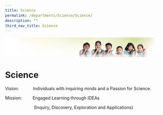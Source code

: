```yaml
---
title: Science
permalink: /departments/Science/Science/
description: ""
third_nav_title: Science
---
```

![](/images/Banner.jpg)

Science
=======

Vision:            Individuals with inquiring minds and a Passion for Science.

  

Mission:         Engaged Learning through IDEAs

  

                        (Inquiry, Discovery, Exploration and Applications)